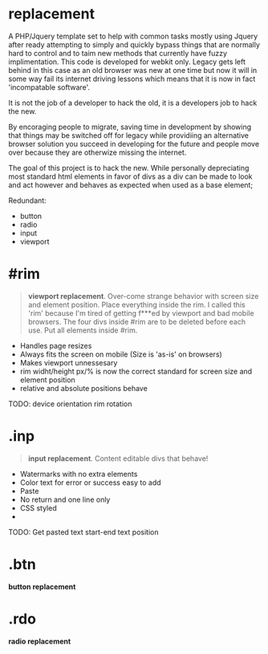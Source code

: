 replacement
===========

A PHP/Jquery template set to help with common tasks mostly using Jquery after ready attempting to simply and quickly bypass things that are normally hard to control and to taim new methods that currently have fuzzy implimentation. This code is developed for webkit only. Legacy gets left behind in this case as an old browser was new at one time but now it will in some way fail its internet driving lessons which means that it is now in fact 'incompatable software'. 

It is not the job of a developer to hack the old, it is a developers job to hack the new.

By encoraging people to migrate, saving time in development by showing that things may be switched off for legacy while providiing an alternative browser solution you succeed in developing for the future and people move over because they are otherwize missing the internet.

The goal of this project is to hack the new. While personally depreciating most standard html elements in favor of divs as a div can be made to look and act however and behaves as expected when used as a base element;

Redundant:
- button
- radio
- input
- viewport


#rim
====

> **viewport replacement**. Over-come strange behavior with screen size and element position. Place everything inside
> the rim. I called this 'rim' because I'm tired of getting f***ed by viewport and bad mobile browsers.
> The four divs inside #rim are to be deleted before each use. Put all elements inside #rim.

- Handles page resizes
- Always fits the screen on mobile (Size is 'as-is' on browsers)
- Makes viewport unnessesary
- rim widht/height px/% is now the correct standard for screen size and element position
- relative and absolute positions behave

TODO: device orientation rim rotation

.inp
====

> **input replacement**. Content editable divs that behave!

- Watermarks with no extra elements
- Color text for error or success easy to add
- Paste
- No return and one line only
- CSS styled
- 
TODO: Get pasted text start-end text position

.btn
====

**button replacement**

.rdo
====

**radio replacement**
